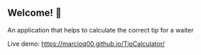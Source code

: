 
## Welcome! 👋

An application that helps to calculate the correct tip for a waiter

Live demo: https://marcioq00.github.io/TipCalculator/

